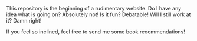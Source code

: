 This repository is the beginning of a rudimentary website. Do I have any idea what is going on? Absolutely not! Is it fun? Debatable! Will I still work at it? Damn right!

If you feel so inclined, feel free to send me some book reocmmendations!
